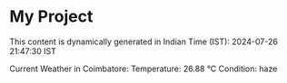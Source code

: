 # My Project

This content is dynamically generated in Indian Time (IST): 2024-07-26 21:47:30 IST


Current Weather in Coimbatore:
Temperature: 26.88 °C
Condition: haze
